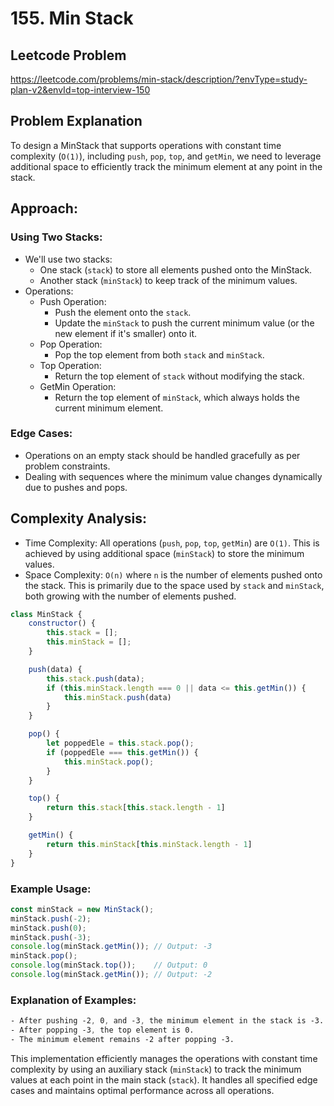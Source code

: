 # 155. Min Stack

## Leetcode Problem
https://leetcode.com/problems/min-stack/description/?envType=study-plan-v2&envId=top-interview-150

## Problem Explanation
To design a MinStack that supports operations with constant time complexity (`O(1)`), including `push`, `pop`, `top`, and `getMin`, we need to leverage additional space to efficiently track the minimum element at any point in the stack.

## Approach:
### Using Two Stacks:
- We'll use two stacks:
  - One stack (`stack`) to store all elements pushed onto the MinStack.
  - Another stack (`minStack`) to keep track of the minimum values.
- Operations:
  - Push Operation:
    - Push the element onto the `stack`.
    - Update the `minStack` to push the current minimum value (or the new element if it's smaller) onto it.
  - Pop Operation:
    - Pop the top element from both `stack` and `minStack`.
  - Top Operation:
    - Return the top element of `stack` without modifying the stack.
  - GetMin Operation:
    - Return the top element of `minStack`, which always holds the current minimum element.

### Edge Cases:
- Operations on an empty stack should be handled gracefully as per problem constraints.
- Dealing with sequences where the minimum value changes dynamically due to pushes and pops.

## Complexity Analysis:
- Time Complexity: All operations (`push`, `pop`, `top`, `getMin`) are `O(1)`. This is achieved by using additional space (`minStack`) to store the minimum values.
- Space Complexity: `O(n)` where `n` is the number of elements pushed onto the stack. This is primarily due to the space used by `stack` and `minStack`, both growing with the number of elements pushed.

```javascript
class MinStack {
    constructor() {
        this.stack = [];
        this.minStack = [];
    }

    push(data) {
        this.stack.push(data);
        if (this.minStack.length === 0 || data <= this.getMin()) {
            this.minStack.push(data)
        }
    }

    pop() {
        let poppedEle = this.stack.pop();
        if (poppedEle === this.getMin()) {
            this.minStack.pop();
        }
    }

    top() {
        return this.stack[this.stack.length - 1]
    }

    getMin() {
        return this.minStack[this.minStack.length - 1]
    }
}
```
### Example Usage:
```javascript
const minStack = new MinStack();
minStack.push(-2);
minStack.push(0);
minStack.push(-3);
console.log(minStack.getMin()); // Output: -3
minStack.pop();
console.log(minStack.top());    // Output: 0
console.log(minStack.getMin()); // Output: -2
```
### Explanation of Examples:
```css
- After pushing -2, 0, and -3, the minimum element in the stack is -3.
- After popping -3, the top element is 0.
- The minimum element remains -2 after popping -3.
```
This implementation efficiently manages the operations with constant time complexity by using an auxiliary stack (`minStack`) to track the minimum values at each point in the main stack (`stack`). It handles all specified edge cases and maintains optimal performance across all operations.
